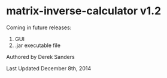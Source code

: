 matrix-inverse-calculator v1.2
==============================
Coming in future releases:

1. GUI
2. .jar executable file


Authored by Derek Sanders

Last Updated December 8th, 2014